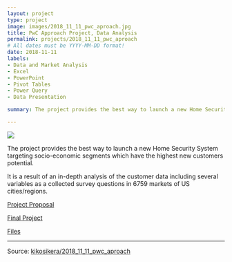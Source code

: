 ```yaml
---
layout: project
type: project
image: images/2018_11_11_pwc_aproach.jpg
title: PwC Approach Project, Data Analysis
permalink: projects/2018_11_11_pwc_aproach
# All dates must be YYYY-MM-DD format!
date: 2018-11-11
labels:
- Data and Market Analysis
- Excel
- PowerPoint
- Pivot Tables
- Power Query
- Data Presentation

summary: The project provides the best way to launch a new Home Security System targeting socio-economic segments which have the highest new customers potential. It is a result of an in-depth analysis of the customer data including several variables as a collected survey questions in 6759 markets of US cities/regions. 

---
```


<img class="ui image" src="{{ site.baseurl }}/images/2018_11_11_pwc_aproach_cs.jpg">

The project provides the best way to launch a new Home Security System targeting socio-economic segments which have the highest new customers potential.

It is a result of an in-depth analysis of the customer data including several variables as a collected survey questions in 6759 markets of US cities/regions.

[Project Proposal](https://github.com/kikosikera/2018_11_11_pwc_aproach/blob/master/decks/pwc_Project_Proposal.pdf)

[Final Project](https://github.com/kikosikera/2018_11_11_pwc_aproach/blob/master/decks/Kiko_Siqueira_PwC_Final_%20Project.pdf)

[Files](https://github.com/kikosikera/2018_11_11_pwc_aproach)


<hr>

Source: <a href="https://github.com/kikosikera/2018_11_11_pwc_aproach"><i class="large github icon"></i>kikosikera/2018_11_11_pwc_aproach</a>


 
